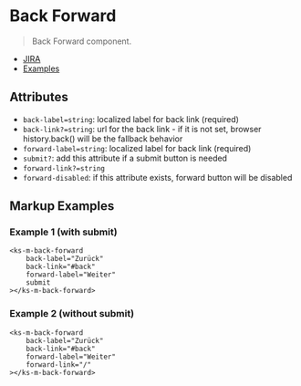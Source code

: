 # Back Forward

> Back Forward component.

- [JIRA](https://jira.migros.net/browse/MIDUWEB-733)
- [Examples](../../pages/BackForward.html)

## Attributes
- `back-label=string`: localized label for back link (required)
- `back-link?=string`: url for the back link - if it is not set, browser history.back() will be the fallback behavior
- `forward-label=string`: localized label for back link (required)
- `submit?`: add this attribute if a submit button is needed
- `forward-link?=string`
- `forward-disabled`: if this attribute exists, forward button will be disabled

## Markup Examples

### Example 1 (with submit)

```
<ks-m-back-forward
    back-label="Zurück"
    back-link="#back"
    forward-label="Weiter"
    submit
></ks-m-back-forward>
```

### Example 2 (without submit)

```
<ks-m-back-forward
    back-label="Zurück"
    back-link="#back"
    forward-label="Weiter"
    forward-link="/"
></ks-m-back-forward>
```